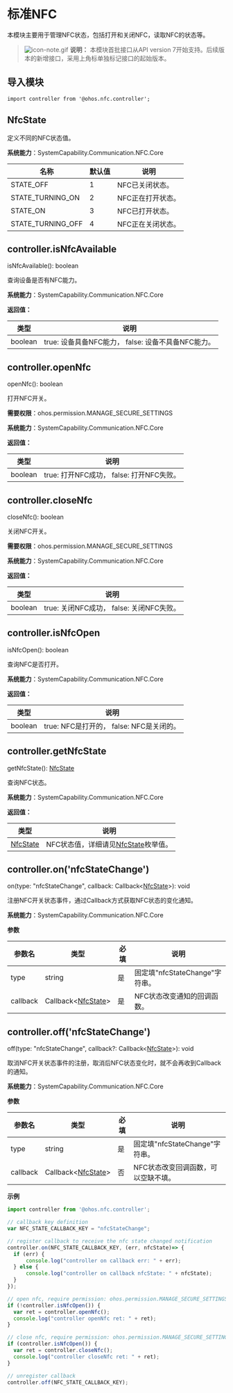 # 标准NFC

本模块主要用于管理NFC状态，包括打开和关闭NFC，读取NFC的状态等。

> ![icon-note.gif](public_sys-resources/icon-note.gif) **说明：**
> 本模块首批接口从API version 7开始支持。后续版本的新增接口，采用上角标单独标记接口的起始版本。


## **导入模块**

```
import controller from '@ohos.nfc.controller';
```

## NfcState

定义不同的NFC状态值。

**系统能力**：SystemCapability.Communication.NFC.Core

| 名称 | 默认值 | 说明 |
| -------- | -------- | -------- |
| STATE_OFF | 1 | NFC已关闭状态。 |
| STATE_TURNING_ON | 2 | NFC正在打开状态。 |
| STATE_ON | 3      | NFC已打开状态。 |
| STATE_TURNING_OFF | 4      | NFC正在关闭状态。 |

## controller.isNfcAvailable

isNfcAvailable(): boolean

查询设备是否有NFC能力。

**系统能力**：SystemCapability.Communication.NFC.Core

**返回值：**

| **类型** | **说明** |
| -------- | -------- |
| boolean | true: 设备具备NFC能力，&nbsp;false: 设备不具备NFC能力。 |


## controller.openNfc

openNfc(): boolean

打开NFC开关。

**需要权限**：ohos.permission.MANAGE_SECURE_SETTINGS

**系统能力**：SystemCapability.Communication.NFC.Core

**返回值：**

| **类型** | **说明** |
| -------- | -------- |
| boolean | true: 打开NFC成功，&nbsp;false: 打开NFC失败。 |

## controller.closeNfc

closeNfc(): boolean

关闭NFC开关。

**需要权限**：ohos.permission.MANAGE_SECURE_SETTINGS

**系统能力**：SystemCapability.Communication.NFC.Core

**返回值：**

| **类型** | **说明**                                    |
| -------- | ------------------------------------------- |
| boolean  | true: 关闭NFC成功，&nbsp;false: 关闭NFC失败。 |

## controller.isNfcOpen

isNfcOpen(): boolean

查询NFC是否打开。

**系统能力**：SystemCapability.Communication.NFC.Core

**返回值：**

| **类型** | **说明**                            |
| -------- | ----------------------------------- |
| boolean  | true: NFC是打开的，&nbsp;false: NFC是关闭的。 |

## controller.getNfcState

getNfcState(): [NfcState](#nfcstate)

查询NFC状态。

**系统能力**：SystemCapability.Communication.NFC.Core

**返回值：**

| **类型** | **说明**               |
| -------- | ---------------------- |
| [NfcState](#nfcstate) | NFC状态值，详细请见[NfcState](#nfcstate)枚举值。 |

## controller.on('nfcStateChange')

on(type: "nfcStateChange", callback: Callback&lt;[NfcState](#nfcstate)&gt;): void

注册NFC开关状态事件，通过Callback方式获取NFC状态的变化通知。

**系统能力**：SystemCapability.Communication.NFC.Core

**参数**
  
  | **参数名** | **类型** | **必填** | **说明** |
  | -------- | -------- | -------- | -------- |
  | type | string | 是 | 固定填"nfcStateChange"字符串。 |
  | callback | Callback&lt;[NfcState](#nfcstate)&gt; | 是 | NFC状态改变通知的回调函数。 |



## controller.off('nfcStateChange')

off(type: "nfcStateChange", callback?: Callback&lt;[NfcState](#nfcstate)&gt;): void

取消NFC开关状态事件的注册，取消后NFC状态变化时，就不会再收到Callback的通知。

**系统能力**：SystemCapability.Communication.NFC.Core

**参数**
  
  | **参数名** | **类型** | **必填** | **说明** |
  | -------- | -------- | -------- | -------- |
  | type | string | 是 | 固定填"nfcStateChange"字符串。 |
| callback | Callback&lt;[NfcState](#nfcstate)&gt; | 否 | NFC状态改变回调函数，可以空缺不填。 |
  
**示例**

  ```js
  import controller from '@ohos.nfc.controller';

  // callback key definition
  var NFC_STATE_CALLBACK_KEY = "nfcStateChange";

  // register callback to receive the nfc state changed notification
  controller.on(NFC_STATE_CALLBACK_KEY, (err, nfcState)=> {
    if (err) {
        console.log("controller on callback err: " + err);
    } else {
        console.log("controller on callback nfcState: " + nfcState);
    }
  });

  // open nfc, require permission: ohos.permission.MANAGE_SECURE_SETTINGS
  if (!controller.isNfcOpen()) {
    var ret = controller.openNfc();
    console.log("controller openNfc ret: " + ret);
  }

  // close nfc, require permission: ohos.permission.MANAGE_SECURE_SETTINGS
  if (controller.isNfcOpen()) {
    var ret = controller.closeNfc();
    console.log("controller closeNfc ret: " + ret);
  }

  // unregister callback
  controller.off(NFC_STATE_CALLBACK_KEY);
  ```
